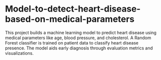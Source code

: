 # Model-to-detect-heart-disease-based-on-medical-parameters
This project builds a machine learning model to predict heart disease using medical parameters like age, blood pressure, and cholesterol. A Random Forest classifier is trained on patient data to classify heart disease presence. The model aids early diagnosis through evaluation metrics and visualizations.
